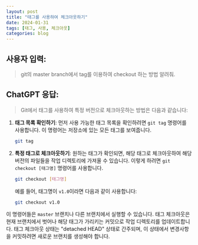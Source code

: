 ```yaml
---
layout: post
title: "태그를 사용하여 체크아웃하기"
date: 2024-01-31
tags: [태그, 사용, 체크아웃]
categories: blog
---
```


## 사용자 입력:
> git의 master branch에서 tag를 이용하여 checkout 하는 방법 알려줘.

## ChatGPT 응답:
> Git에서 태그를 사용하여 특정 버전으로 체크아웃하는 방법은 다음과 같습니다:

1. **태그 목록 확인하기**: 먼저 사용 가능한 태그 목록을 확인하려면 `git tag` 명령어를 사용합니다. 이 명령어는 저장소에 있는 모든 태그를 보여줍니다.

   ```bash
   git tag
   ```

2. **특정 태그로 체크아웃하기**: 원하는 태그가 확인되면, 해당 태그로 체크아웃하여 해당 버전의 파일들을 작업 디렉토리에 가져올 수 있습니다. 이렇게 하려면 `git checkout [태그명]` 명령어를 사용합니다.

   ```bash
   git checkout [태그명]
   ```

   예를 들어, 태그명이 `v1.0`이라면 다음과 같이 사용합니다:

   ```bash
   git checkout v1.0
   ```

이 명령어들은 `master` 브랜치나 다른 브랜치에서 실행할 수 있습니다. 태그 체크아웃은 현재 브랜치에서 벗어나 해당 태그가 가리키는 커밋으로 작업 디렉토리를 업데이트합니다. 태그 체크아웃 상태는 "detached HEAD" 상태로 간주되며, 이 상태에서 변경사항을 커밋하려면 새로운 브랜치를 생성해야 합니다.

